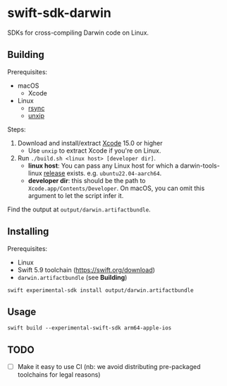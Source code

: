 # swift-sdk-darwin

SDKs for cross-compiling Darwin code on Linux.

## Building

Prerequisites:
- macOS
    - Xcode
- Linux
    - [rsync](https://rsync.samba.org)
    - [unxip](https://github.com/saagarjha/unxip)

Steps:
1. Download and install/extract [Xcode](https://developer.apple.com/download/all/?q=Xcode) 15.0 or higher
    - Use `unxip` to extract Xcode if you're on Linux.
2. Run `./build.sh <linux host> [developer dir]`.
    - **linux host**: You can pass any Linux host for which a darwin-tools-linux [release](https://github.com/kabiroberai/darwin-tools-linux/releases) exists. e.g. `ubuntu22.04-aarch64`.
    - **developer dir**: this should be the path to `Xcode.app/Contents/Developer`. On macOS, you can omit this argument to let the script infer it.

Find the output at `output/darwin.artifactbundle`.

## Installing

Prerequisites:
- Linux
- Swift 5.9 toolchain (<https://swift.org/download>)
- `darwin.artifactbundle` (see **Building**)

```
swift experimental-sdk install output/darwin.artifactbundle
```

## Usage

```
swift build --experimental-swift-sdk arm64-apple-ios
```

## TODO

- [ ] Make it easy to use CI (nb: we avoid distributing pre-packaged toolchains for legal reasons)
